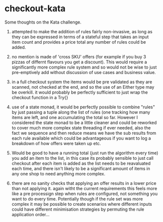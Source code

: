 # checkout-kata

Some thoughts on the Kata challenge.

1) attempted to make the addition of rules fairly non-invasive, as long as they can be expressed in terms of a stateful step that takes an input item count and provides a price total any number of rules could be added.

2) no mention is made of 'cross SKU' offers (for example if you buy 3 pizzas of differnt flavours you get a discount). This would require a significantly more complex rule system and so would not be wise to just pre-emptively add without discussion of use cases and business value.

3) in a full checkout system the items would be pre validated as they are scanned, not checked at the end, and so the use of an Either type may be overkill. it would probably be perfectly sufficient to just wrap the checkout function in a Try{}

4) use of a state monad, it would be perfectly possible to combine "rules" by just passing a tuple along the list of rules (one tracking how many items are left, and one accumulating the total so far. However I considered the state monad to be a little cleaner and could be reworked to cover much more complex state threading if ever needed, also the fact we sequence and then reduce means we have the sub results from each rule available which could be advantageous if you want to log a breakdown of how offers were taken up etc.

5) Would be good to have a running total (just run the algorithm every time) you add an item to the list, in this case its probably sensible to just call checkout after each item is added as the list needs to be reavaluated each time, and there isn't likely to be a significant amount of items in any one shop to need anything more complex.

6) there are no sanity checks that applying an offer results in a lower price than not applying it. again witht the current requirements this feels more like a pre processign step when rules are configured, not something you want to do every time. Potentially though if the rule set was more complex it may be possible to create scenarios where different inputs could have different minimisation strategies by permuting the rule application order...
